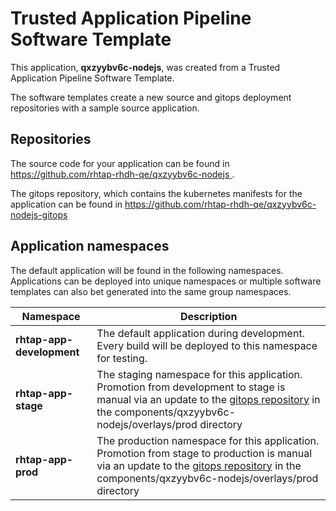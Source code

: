 # Trusted Application Pipeline Software Template

This application, **qxzyybv6c-nodejs**, was created from a Trusted Application Pipeline Software Template.

The software templates create a new source and gitops deployment repositories with a sample source application. 

## Repositories

The source code for your application can be found in [https://github.com/rhtap-rhdh-qe/qxzyybv6c-nodejs ](https://github.com/rhtap-rhdh-qe/qxzyybv6c-nodejs ).
 
The gitops repository, which contains the kubernetes manifests for the application can be found in 
[https://github.com/rhtap-rhdh-qe/qxzyybv6c-nodejs-gitops ](https://github.com/rhtap-rhdh-qe/qxzyybv6c-nodejs-gitops ) 

## Application namespaces 

The default application will be found in the following namespaces. Applications can be deployed into unique namespaces or multiple software templates can also bet generated into the same group namespaces.  

|  Namespace   |  Description   |  
| -------- | -------- |   
| **rhtap-app-development** | The default application during development. Every build will be deployed to this namespace for testing. | 
| **rhtap-app-stage** | The staging namespace for this application. Promotion from development to stage is manual via an update to the [gitops repository](https://github.com/rhtap-rhdh-qe/qxzyybv6c-nodejs-gitops ) in the components/qxzyybv6c-nodejs/overlays/prod directory |  
| **rhtap-app-prod** | The production namespace for this application. Promotion from stage to production is manual via an update to the [gitops repository](https://github.com/rhtap-rhdh-qe/qxzyybv6c-nodejs-gitops ) in the components/qxzyybv6c-nodejs/overlays/prod directory | 